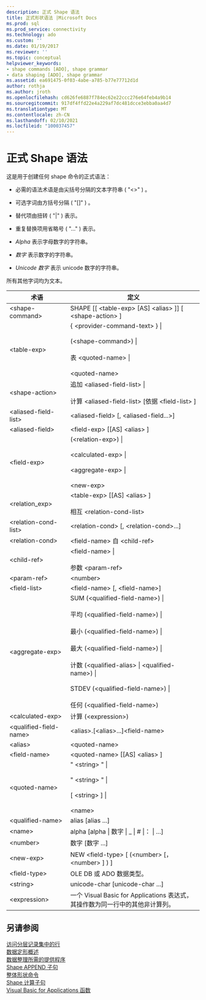 ```yaml
---
description: 正式 Shape 语法
title: 正式形状语法 |Microsoft Docs
ms.prod: sql
ms.prod_service: connectivity
ms.technology: ado
ms.custom: ''
ms.date: 01/19/2017
ms.reviewer: ''
ms.topic: conceptual
helpviewer_keywords:
- shape commands [ADO], shape grammar
- data shaping [ADO], shape grammar
ms.assetid: ea691475-0f03-4abe-a785-b77e77712d1d
author: rothja
ms.author: jroth
ms.openlocfilehash: cd626fe6887f784ec62e22ccc276e64feb4a9b14
ms.sourcegitcommit: 917df4ffd22e4a229af7dc481dcce3ebba0aa4d7
ms.translationtype: MT
ms.contentlocale: zh-CN
ms.lasthandoff: 02/10/2021
ms.locfileid: "100037457"
---
```

# <a name="formal-shape-grammar"></a>正式 Shape 语法
这是用于创建任何 shape 命令的正式语法：  
  
-   必需的语法术语是由尖括号分隔的文本字符串 ( "<>" ) 。  
  
-   可选字词由方括号分隔 ( "[]" ) 。  
  
-   替代项由扭转 ( "&#124;" ) 表示。  
  
-   重复替换项用省略号 ( "..." ) 表示。  
  
-   *Alpha* 表示字母数字的字符串。  
  
-   *数字* 表示数字的字符串。  
  
-   *Unicode 数字* 表示 unicode 数字的字符串。  
  
 所有其他字词均为文本。  
  
|术语|定义|  
|----------|----------------|  
|\<shape-command>|SHAPE [[ \<table-exp> [AS] \<alias> ]] [ \<shape-action> ]|  
|\<table-exp>|{ \<provider-command-text> } &#124;<br /><br />  (\<shape-command>) &#124;<br /><br /> 表 \<quoted-name> &#124;<br /><br /> \<quoted-name>|  
|\<shape-action>|追加 \<aliased-field-list> &#124;<br /><br /> 计算 \<aliased-field-list> [依据 \<field-list> ]|  
|\<aliased-field-list>|\<aliased-field> [, \<aliased-field...>]|  
|\<aliased-field>|\<field-exp> [[AS] \<alias> ]|  
|\<field-exp>| (\<relation-exp>) &#124;<br /><br /> \<calculated-exp> &#124;<br /><br /> \<aggregate-exp> &#124;<br /><br /> \<new-exp>|  
|<relation_exp>|\<table-exp> [[AS] \<alias> ]<br /><br /> 相互 \<relation-cond-list>|  
|\<relation-cond-list>|\<relation-cond> [, \<relation-cond>...]|  
|\<relation-cond>|\<field-name> 自 \<child-ref>|  
|\<child-ref>|\<field-name> &#124;<br /><br /> 参数 \<param-ref>|  
|\<param-ref>|\<number>|  
|\<field-list>|\<field-name> [, \<field-name>]|  
|\<aggregate-exp>|SUM (\<qualified-field-name>) &#124;<br /><br /> 平均 (\<qualified-field-name>) &#124;<br /><br /> 最小 (\<qualified-field-name>) &#124;<br /><br /> 最大 (\<qualified-field-name>) &#124;<br /><br /> 计数 (\<qualified-alias> &#124; \<qualified-name>) &#124;<br /><br /> STDEV (\<qualified-field-name>) &#124;<br /><br /> 任何 (\<qualified-field-name>) |  
|\<calculated-exp>|计算 (\<expression>) |  
|\<qualified-field-name>|\<alias>.[\<alias>...]\<field-name>|  
|\<alias>|\<quoted-name>|  
|\<field-name>|\<quoted-name> [[AS] \<alias> ]|  
|\<quoted-name>|" \<string> " &#124;<br /><br /> " \<string> " &#124;<br /><br /> [ \<string> ] &#124;<br /><br /> \<name>|  
|\<qualified-name>|alias [alias ...]|  
|\<name>|alpha [alpha &#124; 数字 &#124; _ &#124; # &#124;： &#124; ...]|  
|\<number>|数字 [数字 ...]|  
|\<new-exp>|NEW \<field-type> [ (\<number> [， \<number> ] ) ]|  
|\<field-type>|OLE DB 或 ADO 数据类型。|  
|\<string>|unicode-char [unicode-char ...]|  
|\<expression>|一个 Visual Basic for Applications 表达式，其操作数为同一行中的其他非计算列。|  
  
## <a name="see-also"></a>另请参阅  
 [访问分层记录集中的行](./accessing-rows-in-a-hierarchical-recordset.md)   
 [数据定形概述](./data-shaping-overview.md)   
 [数据整理所需的提供程序](./required-providers-for-data-shaping.md)   
 [Shape APPEND 子句](./shape-append-clause.md)   
 [整体形状命令](./shape-commands-in-general.md)   
 [Shape 计算子句](./shape-compute-clause.md)   
 [Visual Basic for Applications 函数](./visual-basic-for-applications-functions.md)